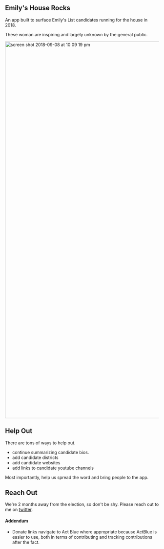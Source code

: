 ## Emily's House Rocks

An app built to surface Emily's List candidates running for the house in 2018.

These woman are inspiring and largely unknown by the general public.

<img width="1232" alt="screen shot 2018-09-08 at 10 09 19 pm" src="https://user-images.githubusercontent.com/254562/45260363-e22e4080-b3b3-11e8-8cc6-5cd522f84095.png">

## Help Out

There are tons of ways to help out.

- continue summarizing candidate bios.
- add candidate districts
- add candidate websites
- add links to candidate youtube channels

Most importantly, help us spread the word and bring people to the app.

## Reach Out

We're 2 months away from the election, so don't be shy. Please reach out to me on [twitter](https://twitter.com/jasonlaster11).

#### Addendum

- Donate links navigate to Act Blue where appropriate because ActBlue is easier to use, both in terms of contributing and tracking contributions after the fact.

